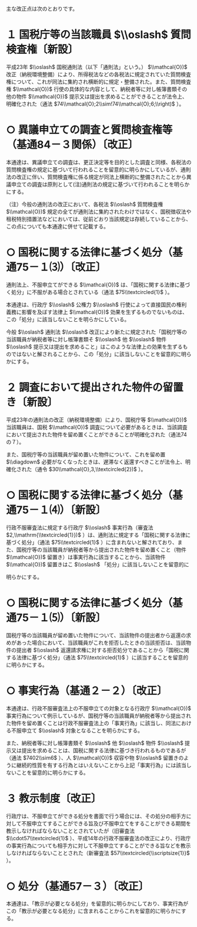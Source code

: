主な改正点は次のとおりです。

# １ 国税庁等の当該職員 $\\oslash$ 質問検査権〔新設〕

平成23年 $\\oslash$ 国税通則法（以下「通則法」という。） $\\mathcal{O})$ 改正（納税環境整備）により、所得税法などの各税法に規定されていた質問検査権について、これが同法に集約され横断的に規定・整備された。また、質問検査権 $\\mathcal{O})$ 行使の具体的な内容として、納税者等に対し帳簿書類その他の物件 $\\mathcal{O})$ 提示又は提出を求めることができることが法令上、明確化された（通法 $74\\mathcal{O};2\\sim!74\\mathcal{O};6;\\right)$ ）。

# ○ 異議申立ての調査と質問検査権等（基通84－３関係）〔改正〕

本通達は、異議申立ての調査は、更正決定等を目的とした調査と同様、各税法の質問検査権の規定に基づいて行われることを留意的に明らかにしているが、通則法の改正に伴い、質問検査権に係る規定が同法上横断的に整備されたことから異議申立ての調査は原則として(注)通則法の規定に基づいて行われることを明らかにする。

（注）今般の通則法の改正において、各税法 $\\oslash$ 質問検査権 $\\mathcal{O})$ 規定の全てが通則法に集約されたわけではなく、国税徴収法や租税特別措置法などにおいては、従前どおり当該規定は存続していることから、この点についても本通達に併せて記載する。

# ○ 国税に関する法律に基づく処分（基通75－１⑶）〔改正〕

通則法上、不服申立てができる $\\mathcal{O})$ は、「国税に関する法律に基づく処分」に不服がある場合とされている（通法 $75\\textcircled{1}$ ）。

本通達は、行政庁 $\\oslash$ 公権力 $\\oslash$ 行使によって直接国民の権利義務に影響を及ぼす法律上 $\\mathcal{O})$ 効果を生ずるものでないものは、この「処分」に該当しないことを明らかにしている。

今般 $\\oslash$ 通則法 $\\oslash$ 改正により新たに規定された「国税庁等の当該職員が納税者等に対し帳簿書類そ $\\oslash$ 他 $\\oslash$ 物件 $\\oslash$ 提示又は提出を求めること」はこのような法律上の効果を生ずるものではないと解されることから、この「処分」に該当しないことを留意的に明らかにする。

# ２ 調査において提出された物件の留置き〔新設〕

平成23年の通則法の改正（納税環境整備）により、国税庁等 $\\mathcal{O})$ 当該職員は、国税 $\\mathcal{O})$ 調査について必要があるときは、当該調査において提出された物件を留め置くことができることが明確化された（通法74の７）。

また、国税庁等の当該職員が留め置いた物件について、これを留め置 $\\diagdown$ 必要がなくなったときは、遅滞なく返還すべきことが法令上、明確化された（通令 $30\\mathcal{O},3,\\textcircled{2})$ ）。

# ○ 国税に関する法律に基づく処分（基通75－１⑷）〔新設〕

行政不服審査法に規定する行政庁 $\\oslash$ 事実行為（審査法 $2,\\mathrm{\\textcircled{1}})$ ）は、通則法に規定する「国税に関する法律に基づく処分」（通法 $75\\textcircled{1}$ ）に含まれないと解されており、また、国税庁等の当該職員が納税者等から提出された物件を留め置くこと（物件 $\\mathcal{O})$ 留置き）は事実行為に該当することから、当該物件 $\\mathcal{O})$ 留置きはこ $\\oslash$ 「処分」に該当しないことを留意的に

明らかにする。

# ○ 国税に関する法律に基づく処分（基通75－１⑸）〔新設〕

国税庁等の当該職員が留め置いた物件について、当該物件の提出者から返還の求めがあった場合において、当該職員がこれを拒否したときの当該拒否は、当該物件の提出者 $\\oslash$ 返還請求権に対する拒否処分であることから「国税に関する法律に基づく処分」（通法 $75\\textcircled{1}$ ）に該当することを留意的に明らかにする。

# ○ 事実行為（基通２－２）〔改正〕

本通達は、行政不服審査法上の不服申立ての対象となる行政庁 $\\mathcal{O})$ 事実行為について例示しているが、国税庁等の当該職員が納税者等から提出された物件を留め置くことは行政不服審査法上の「事実行為」に該当し、同法における不服申立て $\\oslash$ 対象となることを明らかにする。

また、納税者等に対し帳簿書類そ $\\oslash$ 他 $\\oslash$ 物件 $\\oslash$ 提示又は提出を求めることは、国税に関する法律に基づき行われるものであるが（通法 $7402\\sim6$ ）、人 $\\mathcal{O})$ 収容や物 $\\oslash$ 留置きのように継続的性質を有する行為とはいえないことから上記「事実行為」には該当しないことを留意的に明らかにする。

# ３ 教示制度〔改正〕

行政庁は、不服申立てができる処分を書面で行う場合には、その処分の相手方に対して不服申立てすることができる旨及び不服申立てをすることができる期間を教示しなければならないこととされていたが（旧審査法 $\\cdot57\\textcircled{1}$ ）、平成14年の行政不服審査法の改正により、行政庁の事実行為についても相手方に対して不服申立てすることができる旨などを教示しなければならないこととされた（新審査法 $57\\textcircled{\\scriptsize{1}}$ ）。

# ○ 処分（基通57－３）〔改正〕

本通達は、「教示が必要となる処分」を留意的に明らかにしており、事実行為がこの「教示が必要となる処分」に含まれることからこれを留意的に明らかにする。